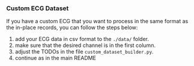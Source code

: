 ### Custom ECG Dataset

If you have a custom ECG that you want to process in the same format as the in-place records, you can follow the steps below:

1. add your ECG data in csv format to the `./data/` folder.
2. make sure that the desired channel is in the first column.
3. adjust the TODOs in the file ```custom_dataset_builder.py```.
4. continue as in the main README
